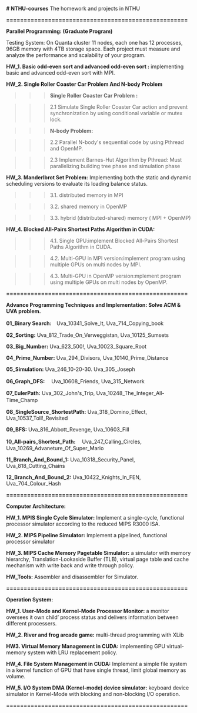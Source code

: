 <b># NTHU-courses</b>
The homework and projects in NTHU

<b>====================================================</b></p>
<b>Parallel Programming: (Graduate Program)</b>

Testing System: On Quanta cluster 11 nodes, each one has 12 processes, 96GB memory with 4TB storage space.
Each project must measure and analyze the performance and scalability of your program.

<b>HW_1. Basic odd-even sort and advanced odd-even sort :</b> implementing basic and advanced odd-even sort with MPI.

<b>HW_2. Single Roller Coaster Car Problem And N-body Problem</b></p>
      <blockquote><blockquote><blockquote><b>Single Roller Coaster Car Problem  :</b></blockquote></blockquote></blockquote></p>
  <blockquote><blockquote><blockquote>2.1 Simulate Single Roller Coaster Car action and prevent synchronization by using conditional variable or mutex lock.</p></blockquote></blockquote></blockquote>
  <blockquote><blockquote><blockquote><b>N-body Problem:</b></blockquote></blockquote></blockquote></p>
  <blockquote><blockquote><blockquote>2.2 Parallel N-body's sequential code by using Pthread and OpenMP.</blockquote></blockquote></blockquote></p>
  <blockquote><blockquote><blockquote>2.3 Implement Barnes-Hut Algorithm by Pthread: Must parallelizing building tree phase and simulation phase</blockquote></blockquote></blockquote></p>

<b>HW_3. Manderlbrot Set Problem:</b> Implementing both the static and dynamic scheduling versions to evaluate its loading balance status.</p>
   <blockquote><blockquote><blockquote>3.1. distributed memory in MPI</blockquote></blockquote></blockquote></p> 
   <blockquote><blockquote><blockquote>3.2. shared memory in OpenMP</blockquote></blockquote></blockquote></p>
   <blockquote><blockquote><blockquote>3.3. hybrid (distributed-shared) memory ( MPI + OpenMP)</blockquote></blockquote></blockquote></p>

<b>HW_4. Blocked All-Pairs Shortest Paths Algorithm in CUDA:</b></p>
   <blockquote><blockquote><blockquote>4.1. Single GPU:implement Blocked All-Pairs Shortest Paths Algorithm in CUDA.</blockquote></blockquote></blockquote></p>
   <blockquote><blockquote><blockquote>4.2. Multi-GPU in MPI version:implement program using multiple GPUs on multi nodes by MPI.</blockquote></blockquote></blockquote></p>
   <blockquote><blockquote><blockquote>4.3. Multi-GPU in OpenMP version:mplement program using multiple GPUs on multi nodes by OpenMP.</blockquote></blockquote></blockquote></p>
  
<b>====================================================</b></p>
<b>Advance Programming Techniques and Implementation: Solve ACM & UVA problem.</b>

<b>01_Binary Search:</b>　Uva_10341_Solve_It, Uva_714_Copying_book

<b>02_Sorting:</b>        Uva_812_Trade_On_Verweggistan,   Uva_10125_Sumsets

<b>03_Big_Number:</b>     Uva_623_500!, Uva_10023_Square_Root 

<b>04_Prime_Number:</b>   Uva_294_Divisors, Uva_10140_Prime_Distance

<b>05_Simulation:</b>     Uva_246_10-20-30. Uva_305_Joseph

<b>06_Graph_DFS:</b>　    Uva_10608_Friends, Uva_315_Network

<b>07_EulerPath:</b>      Uva_302_John's_Trip, Uva_10248_The_Integer_All-Time_Champ　

<b>08_SingleSource_ShortestPath:</b>   Uva_318_Domino_Effect,   Uva_10537_Toll!_Revisited

<b>09_BFS:</b>                         Uva_816_Abbott_Revenge,  Uva_10603_Fill

<b>10_All-pairs_Shortest_Path:</b>　   Uva_247_Calling_Circles, Uva_10269_Advaneture_Of_Super_Mario

<b>11_Branch_And_Bound_1:</b>          Uva_10318_Security_Panel, Uva_818_Cutting_Chains

<b>12_Branch_And_Bound_2:</b>          Uva_10422_Knights_In_FEN, Uva_704_Colour_Hash

<b>====================================================</b></p>
<b>Computer Architecture:</b>

<b>HW_1. MPIS Single Cycle Simulator:</b> Implement a single-cycle, functional processor simulator according to the reduced MIPS R3000 ISA. 

<b>HW_2. MIPS Pipeline Simulator:</b> Implement a pipelined, functional processor simulator 

<b>HW_3. MIPS Cache Memory Pagetable Simulator:</b> a simulator with memory hierarchy, Translation-Lookaside Buffer (TLB), virtual page table and cache mechanism with write back and write through policy. 

<b>HW_Tools:</b> Assembler and disassembler for Simulator.

<b>====================================================</b></p>
<b>Operation System:</b>

<b>HW_1. User-Mode and Kernel-Mode Processor Monitor:</b> a monitor oversees it own child’ process status and delivers information between different processers.

<b>HW_2. River and frog arcade game:</b> multi-thread programming with XLib

<b>HW3. Virtual Memory Management in CUDA:</b> implementing GPU virtual-memory system with LRU replacement policy.

<b>HW_4. File System Management in CUDA:</b> Implement a simple file system in a kernel function of GPU that have single thread, limit global memory as volume.

<b>HW_5. I/O System DMA (Kernel-mode) device simulator:</b> keyboard device simulator in Kernel-Mode with blocking and non-blocking I/O operation.

<b>====================================================</b></p>
